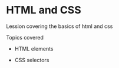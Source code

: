 # HTML and CSS

Lession covering the basics of html and css

Topics covered

-   HTML elements

-   CSS selectors
